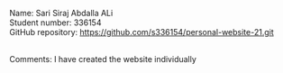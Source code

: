 Name: Sari Siraj Abdalla ALi <br>
Student number: 336154 <br>
GitHub repository: https://github.com/s336154/personal-website-21.git <br><br>

Comments: I have created the website individually
